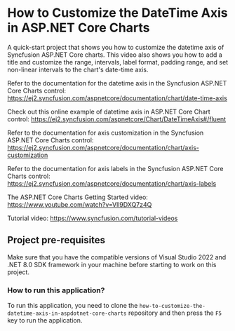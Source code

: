 # How to Customize the DateTime Axis in ASP.NET Core Charts

A quick-start project that shows you how to customize the datetime axis of Syncfusion ASP.NET Core charts. This video also shows you how to add a title and customize the range, intervals, label format, padding range, and set non-linear intervals to the chart's date-time axis.

Refer to the documentation for the datetime axis in the Syncfusion ASP.NET Core Charts control: 
https://ej2.syncfusion.com/aspnetcore/documentation/chart/date-time-axis 

Check out this online example of datetime axis in ASP.NET Core Chart control:
https://ej2.syncfusion.com/aspnetcore/Chart/DateTimeAxis#/fluent 

Refer to the documentation for axis customization in the Syncfusion ASP.NET Core Charts control:
https://ej2.syncfusion.com/aspnetcore/documentation/chart/axis-customization 

Refer to the documentation for axis labels in the Syncfusion ASP.NET Core Charts control: 
https://ej2.syncfusion.com/aspnetcore/documentation/chart/axis-labels 

The ASP.NET Core Charts Getting Started video: 
https://www.youtube.com/watch?v=Vll9DXQ7z4Q 

Tutorial video: https://www.syncfusion.com/tutorial-videos  

## Project pre-requisites

Make sure that you have the compatible versions of Visual Studio 2022 and .NET 8.0 SDK framework in your machine before starting to work on this project.

### How to run this application?

To run this application, you need to clone the `how-to-customize-the-datetime-axis-in-aspdotnet-core-charts` repository and then press the `F5` key to run the application.